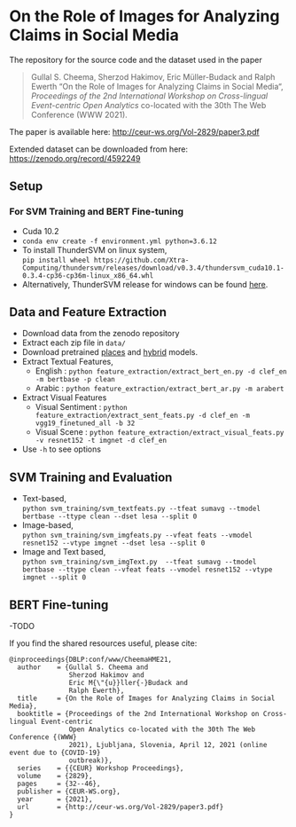# On the Role of Images for Analyzing Claims in Social Media

The repository for the source code and the dataset used in the paper

> Gullal S. Cheema, Sherzod Hakimov, Eric Müller-Budack and Ralph Ewerth “On the Role of Images for Analyzing Claims in Social Media“, *Proceedings of the 2nd International Workshop on Cross-lingual Event-centric Open Analytics* co-located with the 30th The Web Conference (WWW 2021).

The paper is available here: http://ceur-ws.org/Vol-2829/paper3.pdf

Extended dataset can be downloaded from here: https://zenodo.org/record/4592249

## Setup
### For SVM Training and BERT Fine-tuning
- Cuda 10.2
- `conda env create -f environment.yml python=3.6.12`
- To install ThunderSVM on linux system,  
`pip install wheel https://github.com/Xtra-Computing/thundersvm/releases/download/v0.3.4/thundersvm_cuda10.1-0.3.4-cp36-cp36m-linux_x86_64.whl`
- Alternatively, ThunderSVM release for windows can be found [here](https://github.com/Xtra-Computing/thundersvm/releases).

## Data and Feature Extraction
- Download data from the zenodo repository
- Extract each zip file in `data/`
- Download pretrained [places](https://drive.google.com/file/d/1ARP8GS5LMGYc8T8lFTuYkBl9I9kJoIiL/view?usp=sharing) and [hybrid](https://drive.google.com/file/d/1i2NjrxRwQ3IQDrzmrmQEbCEOb8H6HXgM/view?usp=sharing) models.
- Extract Textual Features,
    - English : `python feature_extraction/extract_bert_en.py -d clef_en -m bertbase -p clean`
    - Arabic : `python feature_extraction/extract_bert_ar.py -m arabert`
- Extract Visual Features
    - Visual Sentiment : `python feature_extraction/extract_sent_feats.py -d clef_en -m vgg19_finetuned_all -b 32`
    - Visual Scene : `python feature_extraction/extract_visual_feats.py -v resnet152 -t imgnet -d clef_en`
- Use `-h` to see options

## SVM Training and Evaluation
- Text-based,  
`python svm_training/svm_textfeats.py --tfeat sumavg --tmodel bertbase --ttype clean --dset lesa --split 0`
- Image-based,  
`python svm_training/svm_imgfeats.py --vfeat feats --vmodel resnet152 --vtype imgnet --dset lesa --split 0`
- Image and Text based,  
`python svm_training/svm_imgText.py  --tfeat sumavg --tmodel bertbase --ttype clean --vfeat feats --vmodel resnet152 --vtype imgnet --split 0`


## BERT Fine-tuning
-TODO

If you find the shared resources useful, please cite:
```
@inproceedings{DBLP:conf/www/CheemaHME21,
  author    = {Gullal S. Cheema and
               Sherzod Hakimov and
               Eric M{\"{u}}ller{-}Budack and
               Ralph Ewerth},
  title     = {On the Role of Images for Analyzing Claims in Social Media},
  booktitle = {Proceedings of the 2nd International Workshop on Cross-lingual Event-centric
               Open Analytics co-located with the 30th The Web Conference {(WWW}
               2021), Ljubljana, Slovenia, April 12, 2021 (online event due to {COVID-19}
               outbreak)},
  series    = {{CEUR} Workshop Proceedings},
  volume    = {2829},
  pages     = {32--46},
  publisher = {CEUR-WS.org},
  year      = {2021},
  url       = {http://ceur-ws.org/Vol-2829/paper3.pdf}
}
```
